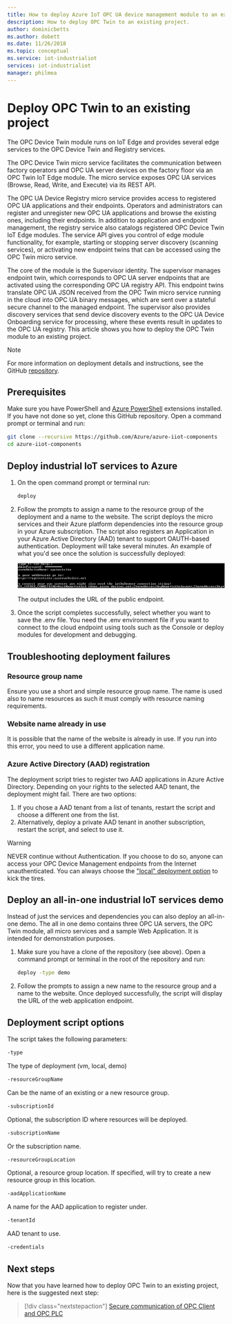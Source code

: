 ```yaml
---
title: How to deploy Azure IoT OPC UA device management module to an existing project | Microsoft Docs
description: How to deploy OPC Twin to an existing project.
author: dominicbetts
ms.author: dobett
ms.date: 11/26/2018
ms.topic: conceptual
ms.service: iot-industrialiot
services: iot-industrialiot
manager: philmea
---
```


# Deploy OPC Twin to an existing project

The OPC Device Twin module runs on IoT Edge and provides several edge services to the OPC Device Twin and Registry services. 

The OPC Device Twin micro service facilitates the communication between factory operators and OPC UA server devices on the factory floor via an OPC Twin IoT Edge module. The micro service exposes OPC UA services (Browse, Read, Write, and Execute) via its REST API. 

The OPC UA Device Registry micro service provides access to registered OPC UA applications and their endpoints. Operators and administrators can register and unregister new OPC UA applications and browse the existing ones, including their endpoints. In addition to application and endpoint management, the registry service also catalogs registered OPC Device Twin IoT Edge modules. The service API gives you control of edge module functionality, for example, starting or stopping server discovery (scanning services), or activating new endpoint twins that can be accessed using the OPC Twin micro service.

The core of the module is the Supervisor identity. The supervisor manages endpoint twin, which corresponds to OPC UA server endpoints that are activated using the corresponding OPC UA registry API. This endpoint twins translate OPC UA JSON received from the OPC Twin micro service running in the cloud into OPC UA binary messages, which are sent over a stateful secure channel to the managed endpoint. The supervisor also provides discovery services that send device discovery events to the OPC UA Device Onboarding service for processing, where these events result in updates to the OPC UA registry.  This article shows you how to deploy the OPC Twin module to an existing project. 

> [!NOTE]
> For more information on deployment details and instructions, see the GitHub [repository](https://github.com/Azure/azure-iiot-opc-twin-module).

## Prerequisites

Make sure you have PowerShell and [Azure PowerShell](https://docs.microsoft.com/powershell/azure/install-az-ps) extensions installed.   If you have not done so yet, clone this GitHub repository.  Open a command prompt or terminal and run:

```bash
git clone --recursive https://github.com/Azure/azure-iiot-components 
cd azure-iiot-components
```

## Deploy industrial IoT services to Azure

1. On the open command prompt or terminal run:

   ```bash
   deploy
   ```

2. Follow the prompts to assign a name to the resource group of the deployment and a name to the website.   The script deploys the micro services and their Azure platform dependencies into the resource group in your Azure subscription.  The script also registers an Application in your Azure Active Directory (AAD) tenant to support OAUTH-based authentication.  Deployment will take several minutes.  An example of what you'd see once the solution is successfully deployed:

   ![Industrial IoT OPC Twin deploy to existing project](media/howto-opc-twin-deploy-existing/opc-twin-deploy-existing1.png)

   The output includes the  URL of the public endpoint. 

3. Once the script completes successfully, select whether you want to save the .env file.  You need the .env environment file if you want to connect to the cloud endpoint using tools such as the Console or deploy modules for development and debugging.

## Troubleshooting deployment failures

### Resource group name

Ensure you use a short and simple resource group name.  The name is used also to name resources as such it must comply with resource naming requirements.  

### Website name already in use

It is possible that the name of the website is already in use.  If you run into this error, you need to use a different application name.

### Azure Active Directory (AAD) registration

The deployment script tries to register two AAD applications in Azure Active Directory.  Depending on your rights to the selected AAD tenant, the deployment might fail. There are two options:

1. If you chose a AAD tenant from a list of tenants, restart the script and choose a different one from the list.
2. Alternatively, deploy a private AAD tenant in another subscription, restart the script, and select to use it.

> [!WARNING]
> NEVER continue without Authentication.  If you choose to do so, anyone can access your OPC Device Management endpoints from the Internet unauthenticated.   You can always choose the ["local" deployment option](howto-opc-twin-deploy-dependencies.md) to kick the tires.

## Deploy an all-in-one industrial IoT services demo

Instead of just the services and dependencies you can also deploy an all-in-one demo.  The all in one demo contains three OPC UA servers, the OPC Twin module, all micro services and a sample Web Application.  It is intended for demonstration purposes.

1. Make sure you have a clone of the repository (see above). Open a command prompt or terminal in the  root of the repository and run:

   ```bash
   deploy -type demo
   ```

2. Follow the prompts to assign a new name to the resource group and a name to the website.  Once deployed successfully, the script will display the URL of the web application endpoint.

## Deployment script options

The script takes the following parameters:

```bash
-type
```

The type of deployment (vm, local, demo)

```bash
-resourceGroupName
```

Can be the name of an existing or a new resource group.

```bash
-subscriptionId
```

Optional, the subscription ID where resources will be deployed.

```bash
-subscriptionName
```

Or the subscription name.

```bash
-resourceGroupLocation
```

Optional, a resource group location. If specified, will try to create a new resource group in this location.

```bash
-aadApplicationName
```

A name for the AAD application to register under. 

```bash
-tenantId
```

AAD tenant to use.

```bash
-credentials
```

## Next steps

Now that you have learned how to deploy OPC Twin to an existing project, here is the suggested next step:

> [!div class="nextstepaction"]
> [Secure communication of OPC Client and OPC PLC ](howto-opc-vault-deploy-existing-client-plc-communication.md)
